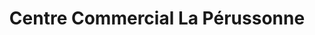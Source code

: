 ---
title: "Centre Commercial La Pérussonne"
url: /aubagne/centre-commercial-la-perussonne/
shop: Einkaufszentrum
---